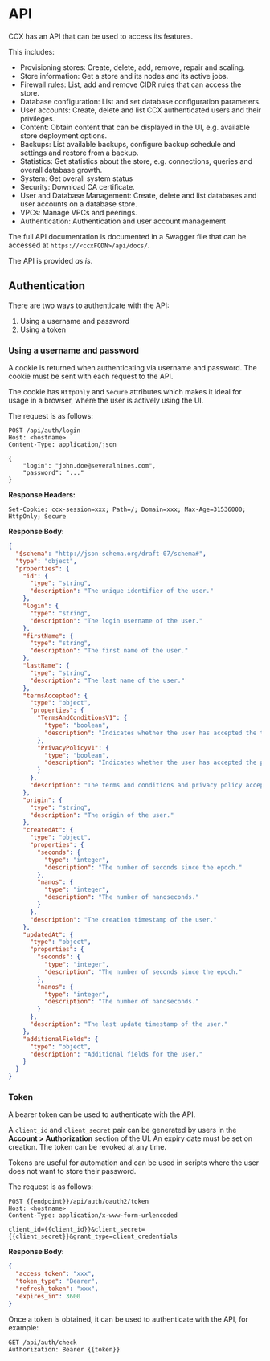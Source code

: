 # API

CCX has an API that can be used to access its features.

This includes:

- Provisioning stores: Create, delete, add, remove, repair and scaling.
- Store information: Get a store and its nodes and its active jobs.
- Firewall rules: List, add and remove CIDR rules that can access the store.
- Database configuration: List and set database configuration parameters.
- User accounts: Create, delete and list CCX authenticated users and their privileges.
- Content: Obtain content that can be displayed in the UI, e.g. available store deployment options.
- Backups: List available backups, configure backup schedule and settings and restore from a backup.
- Statistics: Get statistics about the store, e.g. connections, queries and overall database growth.
- System: Get overall system status
- Security: Download CA certificate.
- User and Database Management: Create, delete and list databases and user accounts on a database store.
- VPCs: Manage VPCs and peerings.
- Authentication: Authentication and user account management

The full API documentation is documented in a Swagger file that can be accessed at `https://<ccxFQDN>/api/docs/`.

The API is provided *as is*.



## Authentication

There are two ways to authenticate with the API:

1. Using a username and password
2. Using a token

### Using a username and password

A cookie is returned when authenticating via username and password. The cookie must be sent with each request to the API.

The cookie has `HttpOnly` and `Secure` attributes which makes it ideal for usage in a browser, where the user is actively using the UI.

The request is as follows:

```http
POST /api/auth/login
Host: <hostname>
Content-Type: application/json

{
    "login": "john.doe@severalnines.com",
    "password": "..."
}
```

**Response Headers:**

```
Set-Cookie: ccx-session=xxx; Path=/; Domain=xxx; Max-Age=31536000; HttpOnly; Secure
```

**Response Body:**

```json
{
  "$schema": "http://json-schema.org/draft-07/schema#",
  "type": "object",
  "properties": {
    "id": {
      "type": "string",
      "description": "The unique identifier of the user."
    },
    "login": {
      "type": "string",
      "description": "The login username of the user."
    },
    "firstName": {
      "type": "string",
      "description": "The first name of the user."
    },
    "lastName": {
      "type": "string",
      "description": "The last name of the user."
    },
    "termsAccepted": {
      "type": "object",
      "properties": {
        "TermsAndConditionsV1": {
          "type": "boolean",
          "description": "Indicates whether the user has accepted the terms and conditions."
        },
        "PrivacyPolicyV1": {
          "type": "boolean",
          "description": "Indicates whether the user has accepted the privacy policy."
        }
      },
      "description": "The terms and conditions and privacy policy acceptance status of the user."
    },
    "origin": {
      "type": "string",
      "description": "The origin of the user."
    },
    "createdAt": {
      "type": "object",
      "properties": {
        "seconds": {
          "type": "integer",
          "description": "The number of seconds since the epoch."
        },
        "nanos": {
          "type": "integer",
          "description": "The number of nanoseconds."
        }
      },
      "description": "The creation timestamp of the user."
    },
    "updatedAt": {
      "type": "object",
      "properties": {
        "seconds": {
          "type": "integer",
          "description": "The number of seconds since the epoch."
        },
        "nanos": {
          "type": "integer",
          "description": "The number of nanoseconds."
        }
      },
      "description": "The last update timestamp of the user."
    },
    "additionalFields": {
      "type": "object",
      "description": "Additional fields for the user."
    }
  }
}
```

### Token

A bearer token can be used to authenticate with the API.

A `client_id` and `client_secret` pair can be generated by users in the **Account > Authorization** section of the UI.
An expiry date must be set on creation. The token can be revoked at any time.

Tokens are useful for automation and can be used in scripts where the user does not want to store their password.

The request is as follows:

```http
POST {{endpoint}}/api/auth/oauth2/token
Host: <hostname>
Content-Type: application/x-www-form-urlencoded

client_id={{client_id}}&client_secret={{client_secret}}&grant_type=client_credentials
```

**Response Body:**

```json
{
  "access_token": "xxx",
  "token_type": "Bearer",
  "refresh_token": "xxx",
  "expires_in": 3600
}
```

Once a token is obtained, it can be used to authenticate with the API, for example:

```http
GET /api/auth/check
Authorization: Bearer {{token}}
```
